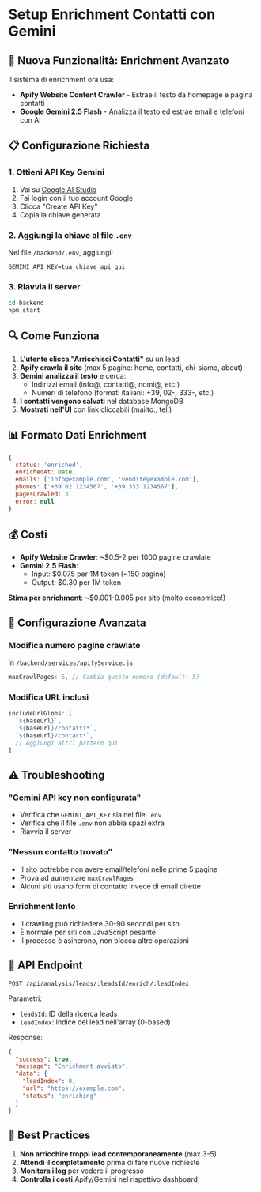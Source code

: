 # Setup Enrichment Contatti con Gemini

## 🚀 Nuova Funzionalità: Enrichment Avanzato

Il sistema di enrichment ora usa:
- **Apify Website Content Crawler** - Estrae il testo da homepage e pagina contatti
- **Google Gemini 2.5 Flash** - Analizza il testo ed estrae email e telefoni con AI

## 📋 Configurazione Richiesta

### 1. Ottieni API Key Gemini

1. Vai su [Google AI Studio](https://aistudio.google.com/app/apikey)
2. Fai login con il tuo account Google
3. Clicca "Create API Key"
4. Copia la chiave generata

### 2. Aggiungi la chiave al file `.env`

Nel file `/backend/.env`, aggiungi:

```env
GEMINI_API_KEY=tua_chiave_api_qui
```

### 3. Riavvia il server

```bash
cd backend
npm start
```

## 🔍 Come Funziona

1. **L'utente clicca "Arricchisci Contatti"** su un lead
2. **Apify crawla il sito** (max 5 pagine: home, contatti, chi-siamo, about)
3. **Gemini analizza il testo** e cerca:
   - Indirizzi email (info@, contatti@, nomi@, etc.)
   - Numeri di telefono (formati italiani: +39, 02-, 333-, etc.)
4. **I contatti vengono salvati** nel database MongoDB
5. **Mostrati nell'UI** con link cliccabili (mailto:, tel:)

## 📊 Formato Dati Enrichment

```javascript
{
  status: 'enriched',
  enrichedAt: Date,
  emails: ['info@example.com', 'vendite@example.com'],
  phones: ['+39 02 1234567', '+39 333 1234567'],
  pagesCrawled: 3,
  error: null
}
```

## 💰 Costi

- **Apify Website Crawler**: ~$0.5-2 per 1000 pagine crawlate
- **Gemini 2.5 Flash**: 
  - Input: $0.075 per 1M token (~150 pagine)
  - Output: $0.30 per 1M token
  
**Stima per enrichment**: ~$0.001-0.005 per sito (molto economico!)

## 🔧 Configurazione Avanzata

### Modifica numero pagine crawlate

In `/backend/services/apifyService.js`:

```javascript
maxCrawlPages: 5, // Cambia questo numero (default: 5)
```

### Modifica URL inclusi

```javascript
includeUrlGlobs: [
  `${baseUrl}`,
  `${baseUrl}/contatti*`,
  `${baseUrl}/contact*`,
  // Aggiungi altri pattern qui
]
```

## ⚠️ Troubleshooting

### "Gemini API key non configurata"
- Verifica che `GEMINI_API_KEY` sia nel file `.env`
- Verifica che il file `.env` non abbia spazi extra
- Riavvia il server

### "Nessun contatto trovato"
- Il sito potrebbe non avere email/telefoni nelle prime 5 pagine
- Prova ad aumentare `maxCrawlPages`
- Alcuni siti usano form di contatto invece di email dirette

### Enrichment lento
- Il crawling può richiedere 30-90 secondi per sito
- È normale per siti con JavaScript pesante
- Il processo è asincrono, non blocca altre operazioni

## 📝 API Endpoint

```
POST /api/analysis/leads/:leadsId/enrich/:leadIndex
```

Parametri:
- `leadsId`: ID della ricerca leads
- `leadIndex`: Indice del lead nell'array (0-based)

Response:
```json
{
  "success": true,
  "message": "Enrichment avviato",
  "data": {
    "leadIndex": 0,
    "url": "https://example.com",
    "status": "enriching"
  }
}
```

## 🎯 Best Practices

1. **Non arricchire troppi lead contemporaneamente** (max 3-5)
2. **Attendi il completamento** prima di fare nuove richieste
3. **Monitora i log** per vedere il progresso
4. **Controlla i costi** Apify/Gemini nel rispettivo dashboard

